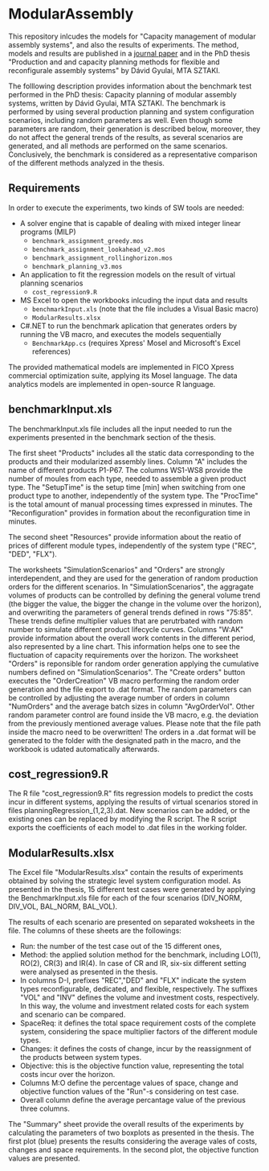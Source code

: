 # ModularAssembly
This repository inlcudes the models for "Capacity management of modular assembly systems", and also the results of experiments. The method, models and results are published in a [journal paper](https://www.sciencedirect.com/science/article/pii/S0278612517300213) and in the PhD thesis "Production and and capacity planning methods for flexible and reconfigurale assembly systems" by Dávid Gyulai, MTA SZTAKI.

The folllowing description provides information about the benchmark test performed in the PhD thesis: Capacity planning of modular assembly systems, written by Dávid Gyulai, MTA SZTAKI. The benchmark is performed by using several production planning and system configuration scenarios, including random parameters as well. Even though some parameters are random, their generation is described below, moreover, they do not affect the general trends of the results, as several scenarios are generated, and all methods are performed on the same scenarios. Conclusively, the benchmark is considered as a representative comparison of the different methods analyzed in the thesis.

## Requirements

In order to execute the experiments, two kinds of SW tools are needed:
* A solver engine that is capable of dealing with mixed integer linear programs (MILP)
  * `benchmark_assignment_greedy.mos` 
  * `benchmark_assignment_lookahead_v2.mos`
  * `benchmark_assignment_rollinghorizon.mos`
  * `benchmark_planning_v3.mos`
* An application to fit the regression models on the result of virtual planning scenarios
  * `cost_regression9.R`
* MS Excel to open the workbooks inlcuding the input data and results
  * `benchmarkInput.xls` (note that the file includes a Visual Basic macro)
  * `ModularResults.xlsx`
* C#.NET to run the benchmark aplication that generates orders by running the VB macro, and executes the models sequentially
  * `BenchmarkApp.cs` (requires Xpress' Mosel and Microsoft's Excel references)

The provided mathematical models are implemented in FICO Xpress commercial optimization suite, applying its Mosel language. The data analytics models are implemented in open-source R language.

## benchmarkInput.xls
The benchmarkInput.xls file includes all the input needed to run the experiments presented in the benchmark section of the thesis.

The first sheet "Products" includes all the static data corresponding to the products and their modularized assembly lines. Column "A" includes the name of different products P1-P67. The columns WS1-WS8 provide the number of moules from each type, needed to assemble a given product type. The "SetupTime" is the setup time [min] when switching from one product type to another, independently of the system type. The "ProcTime" is the total amount of manual processing times expressed in minutes. The "Reconfiguration" provides in formation about the reconfiguration time in minutes.

The second sheet "Resources" provide information about the reatio of prices of different module types, independently of the system type ("REC", "DED", "FLX").

The worksheets "SimulationScenarios" and "Orders" are strongly interdependent, and they are used for the generation of random production orders for the different scenarios. In "SimulationScenarios", the aggragate volumes of products can be controlled by defining the general volume trend (the bigger the value, the bigger the change in the volume over the horizon), and overwriting the parameters of general trends defined in rows "75:85". These trends define multiplier values that are perutrbated with random number to simulate different product lifecycle curves. Columns "W:AK" provide information about the overall work contents in the different period, also represented by a line chart. This information helps one to see the fluctuation of capacity requirements over the horizon. The worksheet "Orders" is reponsible for random order generation applying the cumulative numbers defined on "SimulationScenarios". The "Create orders" button executes the "OrderCreation" VB macro performing the random order generation and the file export to .dat format. The random parameters can be controlled by adjusting the average number of orders in column "NumOrders" and the average batch sizes in column "AvgOrderVol". Other random parameter control are found inside the VB macro, e.g. the deviation from the previously mentioned average values. Please note that the file path inside the macro need to be overwritten! The orders in a .dat format will be generated to the folder with the designated path in the macro, and the workbook is udated automatically afterwards.

## cost_regression9.R
The R file "cost_regression9.R" fits regression models to predict the costs incur in different systems, applying the results of virtual scenarios stored in files planningRegression_(1,2,3).dat. New scenarios can be added, or the existing ones can be replaced by modifying the R script. The R script exports the coefficients of each model to .dat files in the working folder.

## ModularResults.xlsx
The Excel file "ModularResults.xlsx" contain the results of experiments obtained by solving the strategic level system configuration model. As presented in the thesis, 15 different test cases were generated by applying the BenchmarkInput.xls file for each of the four scenarios (DIV_NORM, DIV_VOL, BAL_NORM, BAL_VOL). 

The results of each scenario are presented on separated woksheets in the file. The columns of these sheets are the followings:

- Run: the number of the test case out of the 15 different ones,
- Method: the applied solution method for the benchmark, including LO(1), RO(2), CR(3) and IR(4). In case of CR and IR, six-six different setting were analysed as presented in the thesis.
- In columns D-I, prefixes "REC","DED" and "FLX" indicate the system types reconfigurable, dedicated, and flexible, respectively. The suffixes "VOL" and "INV" defines the volume and investment costs, respectively. In this way, the volume and investment related costs for each system and scenario can be compared.
- SpaceReq: it defines the total space requirement costs of the complete system, considering the space multiplier factors of the different module types.
- Changes: it defines the costs of change, incur by the reassignment of the products between system types.
- Objective: this is the objective function value, representing the total costs incur over the horizon.
- Columns M:O define the percentage values of space, change and objective function values of the "Run"-s considering on test case.
- Overall column define the average percantage value of the previous three columns.

The "Summary" sheet provide the overall results of the experiments by calculating the parameters of two boxplots as presented in the thesis. The first plot (blue) presents the results considering the average vales of costs, changes and space requirements. In the second plot, the objective function values are presented.
